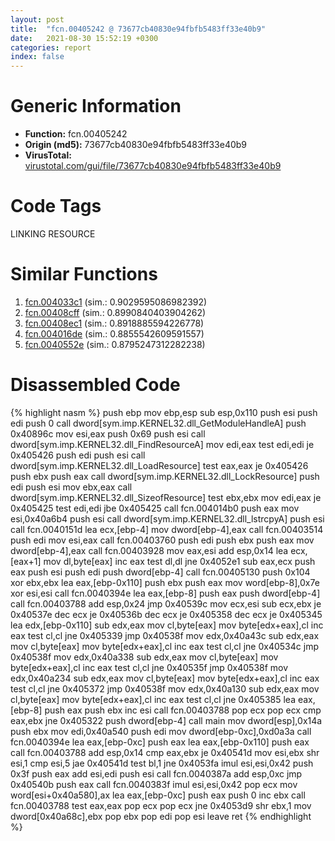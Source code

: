 ```yaml
---
layout: post
title:  "fcn.00405242 @ 73677cb40830e94fbfb5483ff33e40b9"
date:   2021-08-30 15:52:19 +0300
categories: report
index: false
---
```


# Generic Information
- **Function:** fcn.00405242
- **Origin (md5):** 73677cb40830e94fbfb5483ff33e40b9
- **VirusTotal:** [virustotal.com/gui/file/73677cb40830e94fbfb5483ff33e40b9][virustotal_ref]

# Code Tags
<span class="tag" id="LINKING">LINKING</span>
<span class="tag" id="RESOURCE">RESOURCE</span>


# Similar Functions

1. [fcn.004033c1][similar_1_ref] (sim.: 0.9029595086982392)
2. [fcn.00408cff][similar_2_ref] (sim.: 0.8990840403904262)
3. [fcn.00408ec1][similar_3_ref] (sim.: 0.8918885594226778)
4. [fcn.004016de][similar_4_ref] (sim.: 0.8855542609591557)
5. [fcn.0040552e][similar_5_ref] (sim.: 0.8795247312282238)


# Disassembled Code

{% highlight nasm %}
push ebp
mov ebp,esp
sub esp,0x110
push esi
push edi
push 0
call dword[sym.imp.KERNEL32.dll_GetModuleHandleA]
push 0x40896c
mov esi,eax
push 0x69
push esi
call dword[sym.imp.KERNEL32.dll_FindResourceA]
mov edi,eax
test edi,edi
je 0x405426
push edi
push esi
call dword[sym.imp.KERNEL32.dll_LoadResource]
test eax,eax
je 0x405426
push ebx
push eax
call dword[sym.imp.KERNEL32.dll_LockResource]
push edi
push esi
mov ebx,eax
call dword[sym.imp.KERNEL32.dll_SizeofResource]
test ebx,ebx
mov edi,eax
je 0x405425
test edi,edi
jbe 0x405425
call fcn.004014b0
push eax
mov esi,0x40a6b4
push esi
call dword[sym.imp.KERNEL32.dll_lstrcpyA]
push esi
call fcn.0040151d
lea ecx,[ebp-4]
mov dword[ebp-4],eax
call fcn.00403514
push edi
mov esi,eax
call fcn.00403760
push edi
push ebx
push eax
mov dword[ebp-4],eax
call fcn.00403928
mov eax,esi
add esp,0x14
lea ecx,[eax+1]
mov dl,byte[eax]
inc eax
test dl,dl
jne 0x4052e1
sub eax,ecx
push eax
push esi
push edi
push dword[ebp-4]
call fcn.00405130
push 0x104
xor ebx,ebx
lea eax,[ebp-0x110]
push ebx
push eax
mov word[ebp-8],0x7e
xor esi,esi
call fcn.0040394e
lea eax,[ebp-8]
push eax
push dword[ebp-4]
call fcn.00403788
add esp,0x24
jmp 0x40539c
mov ecx,esi
sub ecx,ebx
je 0x40537e
dec ecx
je 0x40536b
dec ecx
je 0x405358
dec ecx
je 0x405345
lea edx,[ebp-0x110]
sub edx,eax
mov cl,byte[eax]
mov byte[edx+eax],cl
inc eax
test cl,cl
jne 0x405339
jmp 0x40538f
mov edx,0x40a43c
sub edx,eax
mov cl,byte[eax]
mov byte[edx+eax],cl
inc eax
test cl,cl
jne 0x40534c
jmp 0x40538f
mov edx,0x40a338
sub edx,eax
mov cl,byte[eax]
mov byte[edx+eax],cl
inc eax
test cl,cl
jne 0x40535f
jmp 0x40538f
mov edx,0x40a234
sub edx,eax
mov cl,byte[eax]
mov byte[edx+eax],cl
inc eax
test cl,cl
jne 0x405372
jmp 0x40538f
mov edx,0x40a130
sub edx,eax
mov cl,byte[eax]
mov byte[edx+eax],cl
inc eax
test cl,cl
jne 0x405385
lea eax,[ebp-8]
push eax
push ebx
inc esi
call fcn.00403788
pop ecx
pop ecx
cmp eax,ebx
jne 0x405322
push dword[ebp-4]
call main
mov dword[esp],0x14a
push ebx
mov edi,0x40a540
push edi
mov dword[ebp-0xc],0xd0a3a
call fcn.0040394e
lea eax,[ebp-0xc]
push eax
lea eax,[ebp-0x110]
push eax
call fcn.00403788
add esp,0x14
cmp eax,ebx
je 0x40541d
mov esi,ebx
shr esi,1
cmp esi,5
jae 0x40541d
test bl,1
jne 0x4053fa
imul esi,esi,0x42
push 0x3f
push eax
add esi,edi
push esi
call fcn.0040387a
add esp,0xc
jmp 0x40540b
push eax
call fcn.0040383f
imul esi,esi,0x42
pop ecx
mov word[esi+0x40a580],ax
lea eax,[ebp-0xc]
push eax
push 0
inc ebx
call fcn.00403788
test eax,eax
pop ecx
pop ecx
jne 0x4053d9
shr ebx,1
mov dword[0x40a68c],ebx
pop ebx
pop edi
pop esi
leave
ret
{% endhighlight %}


[similar_1_ref]: /report/fcn.004033c1@1123b7aa5760238fe93045e585b8234c
[similar_2_ref]: /report/fcn.00408cff@470263fe7e7cc115b95cd041d643e3b5
[similar_3_ref]: /report/fcn.00408ec1@470263fe7e7cc115b95cd041d643e3b5
[similar_4_ref]: /report/fcn.004016de@73677cb40830e94fbfb5483ff33e40b9
[similar_5_ref]: /report/fcn.0040552e@588e58b795d90bc66462e36cf410fee4
[virustotal_ref]: https://www.virustotal.com/gui/file/73677cb40830e94fbfb5483ff33e40b9